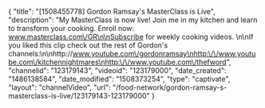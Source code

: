 {
    "title": "[1508455778] Gordon Ramsay's MasterClass is Live",
    "description": "My MasterClass is now live! Join me in my kitchen and learn to transform your cooking. Enroll now: www.masterclass.com\/GR\n\nSubscribe for weekly cooking videos. \n\nIf you liked this clip check out the rest of Gordon's channels:\n\nhttp:\/\/www.youtube.com\/gordonramsay\nhttp:\/\/www.youtube.com\/kitchennightmares\nhttp:\/\/www.youtube.com\/thefword",
    "channelid": "123179143",
    "videoid": "123179000",
    "date_created": "1486138584",
    "date_modified": "1508373254",
    "type": "captivate",
    "layout": "channelVideo",
    "url": "\/food-network\/gordon-ramsay-s-masterclass-is-live\/123179143-123179000"
}